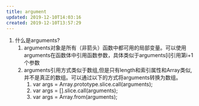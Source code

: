```yaml
---
title: argument
updated: 2019-12-10T14:03:16
created: 2019-12-10T13:57:29
---
```


1.  什么是arguments?
    1.  arguments对象是所有（非箭头）函数中都可用的局部变量。可以使用arguments在函数体中引用函数参数，具体类似于arguments\[i\]引用第i+1个参数
    2.  arguments引用方式类似于数组,但是只有length和索引属性和Array类似,并不是真正的数组。可以通过以下的方式将arguments转换为数组。
        1.  var args = Array.prototype.slice.call(arguments);
        2.  var args = \[\].slice.call(arguments);
        3.  var args = Array.from(arguments);

